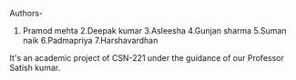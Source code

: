 Authors-
1. Pramod mehta
2.Deepak kumar
3.Asleesha
4.Gunjan sharma
5.Suman naik
6.Padmapriya
7.Harshavardhan

It's an academic project of CSN-221 under the guidance of our Professor Satish kumar. 

